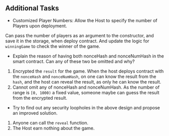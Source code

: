 ## Additional Tasks

- Customized Player Numbers: Allow the Host to specify the number of Players upon deployment.

Can pass the number of players as an argument to the constructor, and save it in the storage, when deploy contract. And update the logic for `winningGame` to check the winner of the game.

- Explain the reason of having both nonceHash and nonceNumHash in the smart contract. Can any of these two be omitted and why?

1. Encrypted the `result` for the game. When the host deploys contract with the `nonceHash` and `nonceNumHash`, on one can know the result from the `hash`, and the host can reveal the result, as only he can know the result.
2. Cannot omit any of nonceHash and nonceNumHash. As the number of range is `[0, 1000)` a fixed value, someone maybe can guess the result from the encrypted result.

- Try to find out any security loopholes in the above design and propose an improved solution.

1. Anyone can call the `reveal` function.
2. The Host earn nothing about the game.
